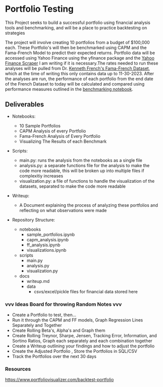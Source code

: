 # Portfolio Testing

This Project seeks to build a successful portfolio using financial analysis tools and benchmarking, and will be a place to practice backtesting on strategies

The project will involve creating 10 portfolios from a budget of $100,000 each. These Portfolio's will then be benchmarked using CAPM and the Fama-French Model to predict their expected returns. Portfolio data will be accessed using Yahoo Finance using the yfinance package and the [Yahoo Finance Scraper](https://github.com/dBCooper2/financial-modeling/blob/main/notebooks/data_processing/yahoo_finance_scraper.ipynb) I am writing if it is necessary.The rates needed to run these analyses will be pulled from Dr. [Kenneth French's Fama-French Dataset](https://mba.tuck.dartmouth.edu/pages/faculty/ken.french/data_library.html), which at the time of writing this only contains data up to 11-30-2023. After the analyses are run, the performance of each portfolio from the end date of the French Dataset to today will be calculated and compared using performance measures outlined in the [benchmarking notebook](https://github.com/dBCooper2/financial-modeling/blob/main/notebooks/finance/portfolio_benchmarking.ipynb).

## Deliverables

- Notebooks:
  - 10 Sample Portfolios
  - CAPM Analysis of every Portfolio
  - Fama-French Analysis of Every Portfolio
  - Visualizing The Results of each Benchmark

- Scripts:
  - main.py: runs the analysis from the notebooks as a single file
  - analysis.py: a separate functions file for the analysis to make the code more readable, this will be broken up into multiple files if complexitiy increases
  - visualization.py: a file of functions to handle the visualization of the datasets, separated to make the code more readable

- Writeup:
  - A Document explaining the process of analyzing these portfolios and reflecting on what observations were made

- Repository Structure:
  - notebooks
    - sample_portfolios.ipynb
    - capm_analysis.ipynb
    - ff_analysis.ipynb
    - visualizations.ipynb
  - scripts
    - main.py
    - analysis.py
    - visualization.py
  - docs
    - writeup.md
    - data
      - csvs/excel/pickle files for financial data stored here



### vvv Ideas Board for throwing Random Notes vvv

- Create a Portfolio to test, then...
- Run it through the CAPM and FF models, Graph Regression Lines Separately and Together
- Create Rolling Beta's, Alpha's and Graph them
- Create Rolling Treynor, Sharpe, Jensen, Tracking Error, Information, and Sortino Ratios, Graph each separately and each combination together
- Create a Writeup outlining your findings and how to adjust the portfolio
- Create the Adjusted Portfolio , Store the Portfolios in SQL/CSV
- Track the Portfolios over the next 30 days

### Resources

<https://www.portfoliovisualizer.com/backtest-portfolio>
